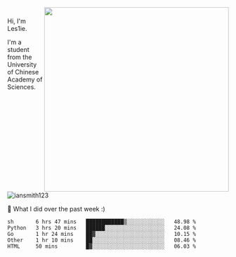 <img align="right" src="https://github-readme-stats.vercel.app/api?username=iansmith123&show_icons=true&hide_border=true" width="420">

### 
Hi, I'm Les1ie. 

I'm a student from the University of Chinese Academy of Sciences.

<img src="https://komarev.com/ghpvc/?username=iansmith123" alt="iansmith123" />




🔭 What I did over the past week :)
<!--START_SECTION:waka-->
```text
sh       6 hrs 47 mins   ████████████▒░░░░░░░░░░░░   48.98 % 
Python   3 hrs 20 mins   ██████░░░░░░░░░░░░░░░░░░░   24.08 % 
Go       1 hr 24 mins    ██▓░░░░░░░░░░░░░░░░░░░░░░   10.15 % 
Other    1 hr 10 mins    ██░░░░░░░░░░░░░░░░░░░░░░░   08.46 % 
HTML     50 mins         █▓░░░░░░░░░░░░░░░░░░░░░░░   06.03 % 
```
<!--END_SECTION:waka-->


<!--
**IanSmith123/IanSmith123** is a ✨ _special_ ✨ repository because its `README.md` (this file) appears on your GitHub profile.
<img src="https://github.githubassets.com/images/spinners/octocat-spinner-64.gif">

Here are some ideas to get you started:

- 🔭 I’m currently working on ...
- 🌱 I’m currently learning ...
- 👯 I’m looking to collaborate on ...
- 🤔 I’m looking for help with ...
- 💬 Ask me about ...
- 📫 How to reach me: ...
- 😄 Pronouns: ...
- ⚡ Fun fact: ...
-->
